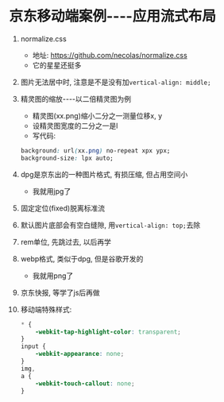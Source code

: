 # 京东移动端案例----应用流式布局
1. normalize.css
    - 地址: https://github.com/necolas/normalize.css
    - 它的星星还挺多

2. 图片无法居中时, 注意是不是没有加`vertical-align: middle;`

3. 精灵图的缩放----以二倍精灵图为例
    - 精灵图(xx.png)缩小二分之一测量位移x, y
    - 设精灵图宽度的二分之一是l
    - 写代码: 
    ```css
    background: url(xx.png) no-repeat xpx ypx;
    background-size: lpx auto;
    ```

4. dpg是京东出的一种图片格式, 有损压缩, 但占用空间小
    - 我就用jpg了

5. 固定定位(fixed)脱离标准流

6. 默认图片底部会有空白缝隙, 用`vertical-align: top;`去除

7. rem单位, 先跳过去, 以后再学

8. webp格式, 类似于dpg, 但是谷歌开发的
    - 我就用png了

9. 京东快报, 等学了js后再做

10. 移动端特殊样式: 
    ```css
    * {
        -webkit-tap-highlight-color: transparent;
    }
    input {
        -webkit-appearance: none;
    }
    img,
    a {
        -webkit-touch-callout: none;
    }
    ```



